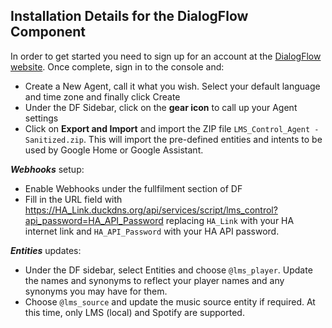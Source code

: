 ## Installation Details for the DialogFlow Component
In order to get started you need to sign up for an account at the [DialogFlow website](https://dialogflow.com).  Once complete, sign in to the console and:
- Create a New Agent, call it what you wish. Select your default language and time zone and finally click Create
- Under the DF Sidebar, click on the **gear icon** to call up your Agent settings
- Click on **Export and Import** and import the ZIP file `LMS_Control_Agent - Sanitized.zip`.  This will import the pre-defined entities and intents to be used by Google Home or Google Assistant.

**_Webhooks_** setup:
- Enable Webhooks under the fullfilment section of DF
- Fill in the URL field with https://HA_Link.duckdns.org/api/services/script/lms_control?api_password=HA_API_Password replacing `HA_Link` with your HA internet link and `HA_API_Password` with your HA API password.

**_Entities_** updates:
- Under the DF sidebar, select Entities and choose `@lms_player`.  Update the names and synonyms to reflect your player names and any synonyms you may have for them.
- Choose `@lms_source` and update the music source entity if required.  At this time, only LMS (local) and Spotify are supported.
